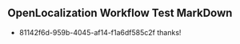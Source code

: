 ## OpenLocalization Workflow Test MarkDown
* 81142f6d-959b-4045-af14-f1a6df585c2f thanks!

<!--HONumber=Aug16_HO1-->


